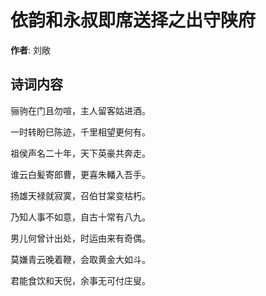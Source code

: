 # 依韵和永叔即席送择之出守陕府

**作者**: 刘敞

## 诗词内容

骊驹在门且勿喧，主人留客姑进酒。

一时转盼巳陈迹，千里相望更何有。

祖侯声名二十年，天下英豪共奔走。

谁云白髪寄郎曹，更喜朱轓入吾手。

扬雄天禄就寂寞，召伯甘棠变枯朽。

乃知人事不如意，自古十常有八九。

男儿何曾计出处，时运由来有奇偶。

莫嫌青云晚着鞭，会取黄金大如斗。

君能食饮和天倪，余事无可付庄叟。

